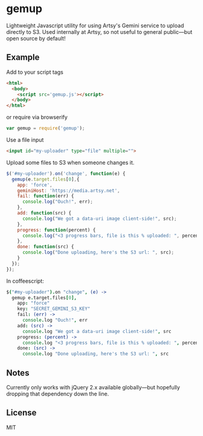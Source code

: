 # gemup

Lightweight Javascript utility for using Artsy's Gemini service to upload directly to S3. Used internally at Artsy, so not useful to general public—but open source by default!

## Example

Add to your script tags

````html
<html>
  <body>
    <script src='gemup.js'></script>
  </body>
</html>
````

or require via browserify

````javascript
var gemup = require('gemup');
````

Use a file input

````html
<input id="my-uploader" type="file" multiple="">
````

Upload some files to S3 when someone changes it.

````javascript
$('#my-uploader').on('change', function(e) {
  gemup(e.target.files[0],{
    app: 'force',
    geminiHost: 'https://media.artsy.net',
    fail: function(err) {
      console.log("Ouch!", err);
    },
    add: function(src) {
      console.log("We got a data-uri image client-side!", src);
    },
    progress: function(percent) {
      console.log("<3 progress bars, file is this % uploaded: ", percent);
    },
    done: function(src) {
      console.log("Done uploading, here's the S3 url: ", src);
    }
  });
});
````

In coffeescript:

````coffeescript
$("#my-uploader").on "change", (e) ->
  gemup e.target.files[0],
    app: "force"
    key: "SECRET_GEMINI_S3_KEY"
    fail: (err) ->
      console.log "Ouch!", err
    add: (src) ->
      console.log "We got a data-uri image client-side!", src
    progress: (percent) ->
      console.log "<3 progress bars, file is this % uploaded: ", percent
    done: (src) ->
      console.log "Done uploading, here's the S3 url: ", src
````

## Notes

Currently only works with jQuery 2.x available globally—but hopefully dropping that dependency down the line.

## License

MIT
